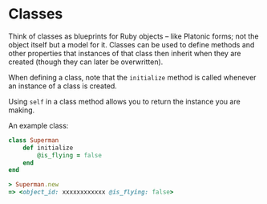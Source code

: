 # Classes

Think of classes as blueprints for Ruby objects – like Platonic forms; not the object itself but a model for it. Classes can be used to define methods and other properties that instances of that class then inherit when they are created (though they can later be overwritten).

When defining a class, note that the ```initialize``` method is called whenever an instance of a class is created.

Using ```self``` in a class method allows you to return the instance you are making.

An example class:


```ruby
class Superman
	def initialize
		@is_flying = false
	end
end

> Superman.new
=> <object_id: xxxxxxxxxxxx @is_flying: false>
```